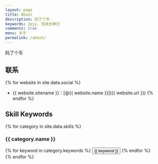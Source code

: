 ```yaml
---
layout: page
title: About
description: 码了个币
keywords: Jpjy, 包夹也单打
comments: true
menu: 关于
permalink: /about/
---
```


码了个币


## 联系

{% for website in site.data.social %}
* {{ website.sitename }}：[@{{ website.name }}]({{ website.url }})
{% endfor %}

## Skill Keywords

{% for category in site.data.skills %}
### {{ category.name }}
<div class="btn-inline">
{% for keyword in category.keywords %}
<button class="btn btn-outline" type="button">{{ keyword }}</button>
{% endfor %}
</div>
{% endfor %}
